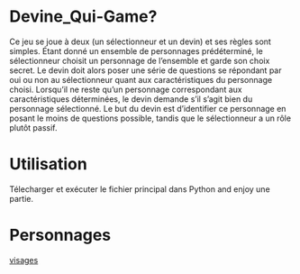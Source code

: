 # Devine_Qui-Game?

Ce jeu se joue à deux (un sélectionneur et un devin) et ses règles sont simples. Étant donné un ensemble de personnages prédéterminé, le sélectionneur choisit un personnage de l’ensemble et garde son choix secret. Le devin doit alors poser une série de questions se répondant par oui ou non au sélectionneur quant aux caractéristiques du personnage choisi. Lorsqu’il ne reste qu’un personnage correspondant aux caractéristiques déterminées, le devin demande s’il s’agit bien du personnage sélectionné. Le but du devin est d’identifier ce personnage en posant le moins de questions possible, tandis que le sélectionneur a un rôle plutôt passif.

# Utilisation
Télecharger et exécuter le fichier principal dans Python and enjoy une partie.

# Personnages

[visages](https://github.com/Nimaga95/Devine_Qui-Game/assets/117949986/96b3a050-7b60-451e-af5e-74a4c4d7265a)
